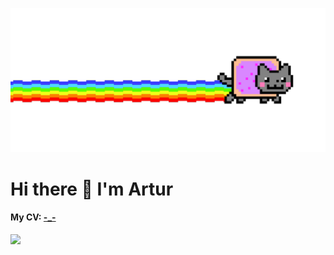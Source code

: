 <p align="center">
  <img src="https://github.com/toobrainless/toobrainless/blob/main/nyan-cat.gif?raw=true">
</p>

# Hi there 👋 I'm Artur

#### My CV: [-_-](https://toobrainless.github.io/cv/GimranovArtur.pdf)

![](https://komarev.com/ghpvc/?username=tobrainless)

<!--
**toobrainless/toobrainless** is a ✨ _special_ ✨ repository because its `README.md` (this file) appears on your GitHub profile.

Here are some ideas to get you started:

- 🔭 I’m currently working on ...
- 🌱 I’m currently learning ...
- 👯 I’m looking to collaborate on ...
- 🤔 I’m looking for help with ...
- 💬 Ask me about ...
- 📫 How to reach me: ...
- 😄 Pronouns: ...
- ⚡ Fun fact: ...
-->
